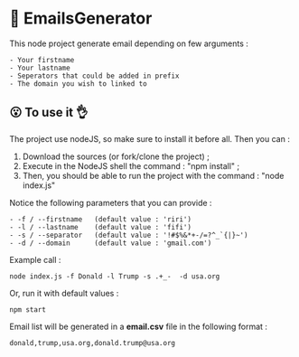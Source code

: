 #  :memo: EmailsGenerator
This node project generate email depending on few arguments :

    - Your firstname
    - Your lastname
    - Seperators that could be added in prefix
    - The domain you wish to linked to

##  :open_mouth: To use it  :ok_hand:

The project use nodeJS, so make sure to install it before all.
Then you can :

1) Download the sources (or fork/clone the project) ;
2) Execute in the NodeJS shell the command : "npm install" ;
3) Then, you should be able to run the project with the command : "node index.js"

Notice the following parameters that you can provide :

    - -f / --firstname   (default value : 'riri')
    - -l / --lastname    (default value : 'fifi')
    - -s / --separator   (default value : '!#$%&*+-/=?^_`{|}~')
    - -d / --domain      (default value : 'gmail.com')

Example call :

```
node index.js -f Donald -l Trump -s .+_-  -d usa.org
```

Or, run it with default values :

```
npm start
```

Email list will be generated in a **email.csv** file in the following format :

```
donald,trump,usa.org,donald.trump@usa.org
```
